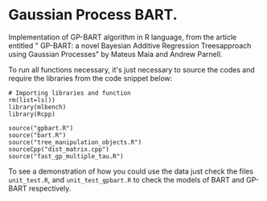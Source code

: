 # Gaussian Process BART.
Implementation of GP-BART algorithm in R language, from the article entitled " GP-BART: a novel Bayesian Additive Regression Treesapproach using Gaussian Processes" by Mateus Maia and Andrew Parnell.

To run all functions necessary, it's just necessary to source the codes and require the libraries from the code snippet below:

```{r}
# Importing libraries and function
rm(list=ls())
library(mlbench)
library(Rcpp)

source("gpbart.R")
source("bart.R")
source("tree_manipulation_objects.R")
sourceCpp("dist_matrix.cpp")
source("fast_gp_multiple_tau.R")

```

To see a demonstration of how you could use the data just check the files `unit_test.R`, and `unit_test_gpbart.R` to check the models of BART and GP-BART respectively.
